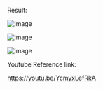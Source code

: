 Result:


![image](https://github.com/user-attachments/assets/052329b3-d665-4337-a94a-c76236811365)


![image](https://github.com/user-attachments/assets/2a8d7339-e836-4fa0-858a-d40ff74c7af7)



![image](https://github.com/user-attachments/assets/0abacf0a-5287-443e-813d-5df82e9510b6)

Youtube Reference link:

https://youtu.be/YcmyxLefRkA
